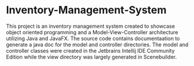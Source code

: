 # Inventory-Management-System

This project is an inventory management system created to showcase object oriented programming and a Model-View-Controller architecture utilizing Java and JavaFX. The source code contains documentaation to generate a java doc for the model and controller directories. The model and controller classes were created in the Jetbrains Intellij IDE Community Edition while the view directory was largely generated in Scenebuilder.
